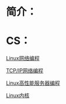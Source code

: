 # 简介：



# CS：

[Linux网络编程](https://github.com/sansuitaibai/CS/tree/main/Linux%20%E7%BD%91%E7%BB%9C%E7%BC%96%E7%A8%8B)

[TCP/IP网络编程](https://github.com/sansuitaibai/CS/tree/main/TCPIP%E7%BD%91%E7%BB%9C%E7%BC%96%E7%A8%8B)

[Linux高性能服务器编程](https://github.com/sansuitaibai/CS/tree/main/Linux%20%E9%AB%98%E6%80%A7%E8%83%BD%E6%9C%8D%E5%8A%A1%E5%99%A8%E7%BC%96%E7%A8%8B)

[Linux内核](https://github.com/sansuitaibai/CS/tree/main/Linux%20%E5%86%85%E6%A0%B8)

